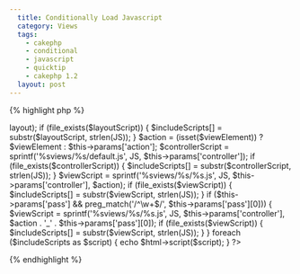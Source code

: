 ```yaml
---
  title: Conditionally Load Javascript
  category: Views
  tags:
    - cakephp
    - conditional
    - javascript
    - quicktip
    - cakephp 1.2
  layout: post
---
```


{% highlight php %}
<?php
$includeScripts = array(
	"jquery/jquery",
	"jquery/jquery.easing.1.3",
	"jquery/jquery.easing.compatibility",
);

$layoutScript = sprintf('%sviews/layouts/%s.js', JS, $this->layout);
if (file_exists($layoutScript)) {
	$includeScripts[] = substr($layoutScript, strlen(JS));
}

$action = (isset($viewElement))
	? $viewElement
	: $this->params['action'];

$controllerScript = sprintf('%sviews/%s/default.js', JS, $this->params['controller']);
if (file_exists($controllerScript)) {
	$includeScripts[] = substr($controllerScript, strlen(JS));
}


$viewScript = sprintf('%sviews/%s/%s.js', JS, $this->params['controller'], $action);
if (file_exists($viewScript)) {
	$includeScripts[] = substr($viewScript, strlen(JS));
}

if ($this->params['pass'] && preg_match('/^\w+$/', $this->params['pass'][0])) {
	$viewScript = sprintf('%sviews/%s/%s.js', JS, $this->params['controller'], $action . '_' . $this->params['pass'][0]);
	if (file_exists($viewScript)) {
		$includeScripts[] = substr($viewScript, strlen(JS));
	}
}

foreach ($includeScripts as $script) {
	echo $html->script($script);
}
?>
{% endhighlight %}
